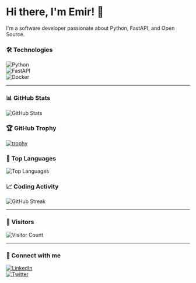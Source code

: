 # Hi there, I'm Emir! 👋

I'm a software developer passionate about Python, FastAPI, and Open Source.

### 🛠️ Technologies  
![Python](https://img.shields.io/badge/-Python-3776AB?style=flat&logo=python&logoColor=white)  
![FastAPI](https://img.shields.io/badge/-FastAPI-009688?style=flat&logo=fastapi&logoColor=white)  
![Docker](https://img.shields.io/badge/-Docker-2496ED?style=flat&logo=docker&logoColor=white)  

---

### 📊 GitHub Stats  
![GitHub Stats](https://github-readme-stats.vercel.app/api?username=EmxrWasHere0&show_icons=true&theme=radical)  

### 🏆 GitHub Trophy  
[![trophy](https://github-profile-trophy.vercel.app/?username=EmxrWasHere0&theme=radical)](https://github.com/ryo-ma/github-profile-trophy)

### 📝 Top Languages  
![Top Languages](https://github-readme-stats.vercel.app/api/top-langs/?username=EmxrWasHere0&layout=compact&theme=radical)  

### 📈 Coding Activity  
![GitHub Streak](https://streak-stats.demolab.com?user=EmxrWasHere0&theme=radical)

---

### 👀 Visitors  
![Visitor Count](https://visitor-badge.laobi.icu/badge?page_id=EmxrWasHere0.EmxrWasHere0)

---

### 🔗 Connect with me  

[![LinkedIn](https://img.shields.io/badge/-LinkedIn-blue?style=flat&logo=linkedin&logoColor=white&link=https://linkedin.com/in/EmxrWasHere0)](https://linkedin.com/in/emir-burak-öztürk-875318319)  
[![Twitter](https://img.shields.io/badge/-Twitter-1DA1F2?style=flat&logo=twitter&logoColor=white&link=https://twitter.com/EmxrWasHere0)](https://twitter.com/emxrwashere)  

